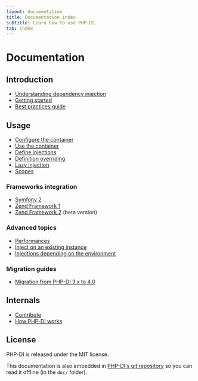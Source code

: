 ```yaml
---
layout: documentation
title: Documentation index
subtitle: Learn how to use PHP-DI.
tab: index
---
```


# Documentation

## Introduction

* [Understanding dependency injection](understanding-di.md)
* [Getting started](getting-started.md)
* [Best practices guide](best-practices.md)

## Usage

* [Configure the container](container-configuration.md)
* [Use the container](container.md)
* [Define injections](definition.md)
* [Definition overriding](definition-overriding.md)
* [Lazy injection](lazy-injection.md)
* [Scopes](scopes.md)

### Frameworks integration

- [Symfony 2](frameworks/symfony2.md)
- [Zend Framework 1](frameworks/zf1.md)
- [Zend Framework 2](https://github.com/mnapoli/PHP-DI-ZF2) (beta version)

### Advanced topics

* [Performances](performances.md)
* [Inject on an existing instance](inject-on-instance.md)
* [Injections depending on the environment](environments.md)

### Migration guides

* [Migration from PHP-DI 3.x to 4.0](migration/4.0.md)

## Internals

* [Contribute](../CONTRIBUTING.md)
* [How PHP-DI works](how-it-works.md)

## License

PHP-DI is released under the MIT license.

This documentation is also embedded in [PHP-DI's git repository](https://github.com/mnapoli/PHP-DI/tree/master/doc)
so you can read it offline (in the `doc/` folder).
